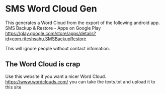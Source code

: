 
# SMS Word Cloud Gen
This generates a Word Cloud from the export of the following android app.
SMS Backup & Restore - Apps on Google Play
https://play.google.com/store/apps/details?id=com.riteshsahu.SMSBackupRestore


This will ignore people without contact infomation.
## The Word Cloud is crap
Use this website if you want a nicer Word Cloud.
https://www.wordclouds.com/ you can take the texts.txt and upload it to this site